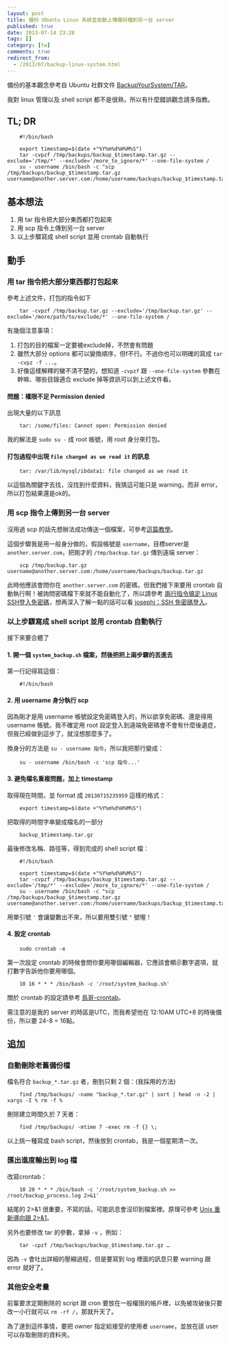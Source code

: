 ```yaml
---
layout: post
title: 備份 Ubuntu Linux 系統並自動上傳備份檔到另一台 server
published: true
date: 2013-07-14 23:28
tags: []
category: [tw]
comments: true
redirect_from:
  - /2013/07/backup-linux-system.html
---
```



備份的基本觀念參考自 Ubuntu 社群文件 [BackupYourSystem/TAR][1]。

我對 linux 管理以及 shell script 都不是很熟，所以有什麼錯誤觀念請多指教。


## TL; DR


		#!/bin/bash

		export timestamp=$(date +"%Y%m%d%H%M%S")
		tar -cvpzf /tmp/backups/backup_$timestamp.tar.gz --exclude='/tmp/*' --exclude='/more_to_ignore/*' --one-file-system /
		su - username /bin/bash -c "scp /tmp/backups/backup_$timestamp.tar.gz username@another.server.com:/home/username/backups/backup_$timestamp.tar.gz"


## 基本想法



1. 用 tar 指令把大部分東西都打包起來
2. 用 scp 指令上傳到另一台 server
3. 以上步驟寫成 shell script 並用 crontab 自動執行




## 動手



### 用 tar 指令把大部分東西都打包起來


參考上述文件，打包的指令如下

		tar -cvpzf /tmp/backup.tar.gz --exclude='/tmp/backup.tar.gz' --exclude='/more/path/to/exclude/*' --one-file-system /

有幾個注意事項：


1. 打包的目的檔案一定要被exclude掉，不然會有問題
2. 雖然大部分 options 都可以變換順序，但f不行。不過你也可以明確的寫成 `tar -cvpz -f ...`。
3. 好像這樣解釋的蠻不清不楚的，想知道 `-cvpzf` 跟 `--one-file-system` 參數在幹嘛、哪些目錄適合 exclude 掉等資訊可以到上述文件看。




#### 問題：權限不足 Permission denied


出現大量的以下訊息

		tar: /some/files: Cannot open: Permission denied

我的解法是 `sudo su -` 成 root 帳號，用 root 身分來打包。


#### 打包過程中出現 `file changed as we read it` 的訊息


		tar: /var/lib/mysql/ibdata1: file changed as we read it

以這個為關鍵字去找，沒找到什麼資料，我猜這可能只是 warning，而非 error，所以打包結果還是ok的。


### 用 scp 指令上傳到另一台 server


沒用過 scp 的話先想辦法成功傳送一個檔案，可參考[這篇教學][2]。

這個步驟我是用一般身分做的，假設帳號是 `username`，目標server是 `another.server.com`，把剛才的 `/tmp/backup.tar.gz` 傳到遠端 server：

		scp /tmp/backup.tar.gz username@another.server.com:/home/username/backups/backup.tar.gz

此時他應該會問你在 `another.server.com` 的密碼，但我們接下來要用 crontab 自動執行啊！被詢問密碼檔下來就不能自動化了，所以請參考 [兩行指令搞定 Linux SSH登入免密碼][3]，想再深入了解一點的話可以看 [josephj：SSH 免密碼登入][4]。


### 以上步驟寫成 shell script 並用 crontab 自動執行


接下來要合體了


#### 1. 開一個 `system_backup.sh` 檔案，然後把把上兩步驟的丟進去


第一行記得寫這個：

		#!/bin/bash


#### 2. 用 username 身分執行 scp


因為剛才是用 username 帳號設定免密碼登入的，所以欲享免密碼、還是得用 username 帳號。我不確定用 root 設定登入到遠端免密碼會不會有什麼後遺症，但我已經做到這步了，就沒想那麼多了。

換身分的方法是 `su - username 指令`，所以我把那行變成：

		su - username /bin/bash -c 'scp 指令...'


#### 3. 避免檔名重複問題，加上 timestamp


取得現在時間，並 format 成 `20130715235959` 這樣的格式：

		export timestamp=$(date +"%Y%m%d%H%M%S")

把取得的時間字串變成檔名的一部分

		backup_$timestamp.tar.gz

最後修改名稱、路徑等，得到完成的 shell script 檔：

		#!/bin/bash

		export timestamp=$(date +"%Y%m%d%H%M%S")
		tar -cvpzf /tmp/backups/backup_$timestamp.tar.gz --exclude='/tmp/*' --exclude='/more_to_ignore/*' --one-file-system /
		su - username /bin/bash -c "scp /tmp/backups/backup_$timestamp.tar.gz username@another.server.com:/home/username/backups/backup_$timestamp.tar.gz"

用單引號 `'` 會讓變數出不來，所以要用雙引號 `"` 號喔！


#### 4. 設定 crontab


		sudo crontab -e

第一次設定 crontab 的時候會問你要用哪個編輯器，它應該會顯示數字選項，就打數字告訴他你要用哪個。

		10 16 * * * /bin/bash -c '/root/system_backup.sh'

關於 crontab 的設定請參考 [鳥哥-crontab][5]。

需注意的是我的 server 的時區是UTC，而我希望他在 12:10AM UTC+8 的時後備份，所以要 24-8 = 16點。


## 追加



### 自動刪除老舊備份檔


檔名符合 `backup_*.tar.gz` 者，刪到只剩 2 個：(我採用的方法)

		find /tmp/backups/ -name "backup_*.tar.gz" | sort | head -n -2 | xargs -I % rm -f %

刪除建立時間久於 7 天者：

		find /tmp/backups/ -mtime 7 -exec rm -f {} \;

以上挑一種寫成 bash script，然後放到 crontab，我是一個星期清一次。


### 匯出進度輸出到 log 檔


改寫crontab：

		10 20 * * * /bin/bash -c '/root/system_backup.sh >> /root/backup_process.log 2>&1'

結尾的 2>&1 很重要，不寫的話，可能訊息會沒印到檔案裡。原理可參考 [Unix 重新導向跟 2>&1][6]。

另外也要修改 tar 的參數，拿掉 `-v` ，例如：

		tar -cpzf /tmp/backups/backup_$timestamp.tar.gz …

因為 `-v` 會吐出詳細的壓縮過程，但是要寫到 log 裡面的訊息只要 warning 跟 error 就好了。


### 其他安全考量


前輩要求定期刪除的 script 跟 cron 要放在一般權限的帳戶裡，以免被攻破後只要改一小行就可以 `rm -rf /`，那就升天了。

為了達到這件事情，要把 owner 指定給接受的使用者 `username`，並放在該 user 可以存取刪除的資料夾。



[1]: https://help.ubuntu.com/community/BackupYourSystem/TAR
[2]: http://blog.riaproject.com/server-setting/1644.html
[3]: http://gwokae.mewggle.com/wordpress/index.php/archives/669
[4]: http://josephjiang.com/article/understand-ssh-key/
[5]: http://linux.vbird.org/linux_basic/0430cron.php#cron
[6]: http://ibookmen.blogspot.tw/2010/11/unix-2.html
